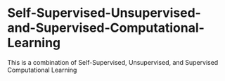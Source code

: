 # Self-Supervised-Unsupervised-and-Supervised-Computational-Learning
This is a combination of Self-Supervised, Unsupervised, and Supervised Computational Learning
